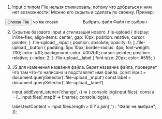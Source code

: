
1. Input с типом File нельзя стилизовать, потому что добраться к ним нет возможности.
  Можно его скрыть и сделать по своему. Пример:
  <label class="file-upload">
    <input type="file" id="file" name="file" class="file-upload__input">
    <span class="file-upload__button">Выбрать файл</span>
    <span class="file-upload__label">Файл не выбран</span>
  </label>

2. Скрытие базового input и стилизация нового
  .file-upload {
  display: inline-flex;
  align-items: center;
  gap: 10px;
  position: relative;
  cursor: pointer;
}
.file-upload__input {
  position: absolute;
  opacity: 0;
}
.file-upload__button {
  padding: 5px 10px;
  border-radius: 4px;
  font-weight: 700;
  color: #fff;
  background-color: #007bff;
  cursor: pointer;
  position: relative;
  z-index: 2;
}
.file-upload__label {
  font-size: 20px;
  color: #555;
}

3. JS для изменения названия файла. Берет название файла, проверяет что там что-то написано и подставляет имя файла.
 const input = document.querySelector('.file-upload__input')
    const label = document.querySelector('.file-upload__label')

    input.addEventListener('change', () => {
      console.log(input.files);
      const a = [...input.files].map(f => f.name);
      console.log(a);
      

      label.textContent = input.files.length > 0 ? a.join(',') : "Файл не выбран";
    });

